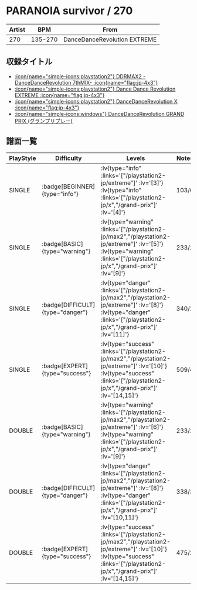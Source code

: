 # PARANOIA survivor / 270

|Artist|BPM|From|
|------|---|----|
|270|135-270|DanceDanceRevolution EXTREME|

## 収録タイトル

- [ :icon{name="simple-icons:playstation2"} DDRMAX2 -DanceDanceRevolution 7thMIX- :icon{name="flag:jp-4x3"} ](/playstation2-jp/max2)
- [ :icon{name="simple-icons:playstation2"} Dance Dance Revolution EXTREME :icon{name="flag:jp-4x3"} ](/playstation2-jp/extreme)
- [ :icon{name="simple-icons:playstation2"} DanceDanceRevolution X :icon{name="flag:jp-4x3"} ](/playstation2-jp/x)
- [ :icon{name="simple-icons:windows"} DanceDanceRevolution GRAND PRIX (グランプリプレー)](/grand-prix)

## 譜面一覧

|PlayStyle|Difficulty|Levels|Notes|Movie|
|---------|----------|------|-----|-----|
|SINGLE| :badge[BEGINNER]{type="info"} | :lv{type="info" :links='["/playstation2-jp/extreme"]' :lv='[3]'}  :lv{type="info" :links='["/playstation2-jp/x","/grand-prix"]' :lv='[4]'} |103/0||
|SINGLE| :badge[BASIC]{type="warning"} | :lv{type="warning" :links='["/playstation2-jp/max2","/playstation2-jp/extreme"]' :lv='[5]'}  :lv{type="warning" :links='["/playstation2-jp/x","/grand-prix"]' :lv='[9]'} |233/2||
|SINGLE| :badge[DIFFICULT]{type="danger"} | :lv{type="danger" :links='["/playstation2-jp/max2","/playstation2-jp/extreme"]' :lv='[8]'}  :lv{type="danger" :links='["/playstation2-jp/x","/grand-prix"]' :lv='[11]'} |340/2||
|SINGLE| :badge[EXPERT]{type="success"} | :lv{type="success" :links='["/playstation2-jp/max2","/playstation2-jp/extreme"]' :lv='[10]'}  :lv{type="success" :links='["/playstation2-jp/x","/grand-prix"]' :lv='[14,15]'} |509/4||
|DOUBLE| :badge[BASIC]{type="warning"} | :lv{type="warning" :links='["/playstation2-jp/max2","/playstation2-jp/extreme"]' :lv='[6]'}  :lv{type="warning" :links='["/playstation2-jp/x","/grand-prix"]' :lv='[9]'} |233/2||
|DOUBLE| :badge[DIFFICULT]{type="danger"} | :lv{type="danger" :links='["/playstation2-jp/max2","/playstation2-jp/extreme"]' :lv='[8]'}  :lv{type="danger" :links='["/playstation2-jp/x","/grand-prix"]' :lv='[10,11]'} |338/3||
|DOUBLE| :badge[EXPERT]{type="success"} | :lv{type="success" :links='["/playstation2-jp/max2","/playstation2-jp/extreme"]' :lv='[10]'}  :lv{type="success" :links='["/playstation2-jp/x","/grand-prix"]' :lv='[14,15]'} |475/2||
